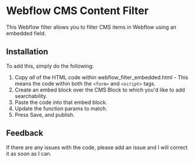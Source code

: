 # Webflow CMS Content Filter
This Webflow filter allows you to filter CMS items in Webflow using an embedded field.

## Installation
To add this, simply do the following:

1. Copy _all_ of the HTML code within webflow_filter_embedded.html - This means the code within both the `<form>` and `<script>` tags.
2. Create an embed block over the CMS Block to which you'd like to add searchability.
3. Paste the code into that embed block.
4. Update the function params to match.
5. Press Save, and publish.

## Feedback
If there are any issues with the code, please add an issue and I will correct it as soon as I can.

